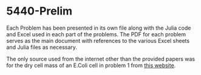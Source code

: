 # 5440-Prelim
Each Problem has been presented in its own file along with the Julia code and Excel used in each part of the problems. The PDF for each problem serves as the main document with references to the various Excel sheets and Julia files as necessary.

The only source used from the internet other than the provided papers was for the dry cell mass of an E.Coli cell in problem 1 from [this website](http://ecmdb.ca/e_coli_stats). 

